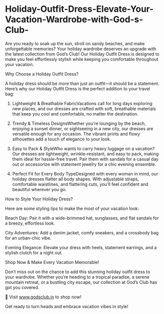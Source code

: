 # Holiday-Outfit-Dress-Elevate-Your-Vacation-Wardrobe-with-God-s-Club-

Are you ready to soak up the sun, stroll on sandy beaches, and make unforgettable memories? Your holiday wardrobe deserves an upgrade with the latest collection from God’s Club! Our Holiday Outfit Dress is designed to make you feel effortlessly stylish while keeping you comfortable throughout your vacation.

Why Choose a Holiday Outfit Dress?

A holiday dress should be more than just an outfit—it should be a statement. Here’s why our Holiday Outfit Dress is the perfect addition to your travel bag:

1. Lightweight & Breathable FabricVacations call for long days exploring new places, and our dresses are crafted with soft, breathable materials that keep you cool and comfortable, no matter the destination.

2. Trendy & Timeless DesignsWhether you’re lounging by the beach, enjoying a sunset dinner, or sightseeing in a new city, our dresses are versatile enough for any occasion. The vibrant prints and flowy silhouettes add a touch of elegance to your look.

3. Easy to Pack & StyleWho wants to carry heavy luggage on a vacation? Our dresses are lightweight, wrinkle-resistant, and easy to pack, making them ideal for hassle-free travel. Pair them with sandals for a casual day out or accessorize with statement jewelry for a chic evening ensemble.

4. Perfect Fit for Every Body TypeDesigned with every woman in mind, our holiday dresses flatter all body shapes. With adjustable straps, comfortable waistlines, and flattering cuts, you’ll feel confident and beautiful wherever you go.

How to Style Your Holiday Dress?

Here are some styling tips to make the most of your vacation look:

Beach Day: Pair it with a wide-brimmed hat, sunglasses, and flat sandals for a breezy, effortless look.

City Adventures: Add a denim jacket, comfy sneakers, and a crossbody bag for an urban-chic vibe.

Evening Elegance: Elevate your dress with heels, statement earrings, and a stylish clutch for a night out.

Shop Now & Make Every Vacation Memorable!

Don’t miss out on the chance to add this stunning holiday outfit dress to your wardrobe. Whether you’re heading to a tropical paradise, a serene mountain retreat, or a bustling city escape, our collection at God’s Club has got you covered.

📌 Visit www.godsclub.in to shop now!

Get ready to turn heads and embrace vacation vibes in style!

